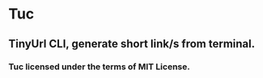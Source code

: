# Tuc
## TinyUrl CLI, generate short link/s from terminal.

### Tuc licensed under the terms of MIT License.
